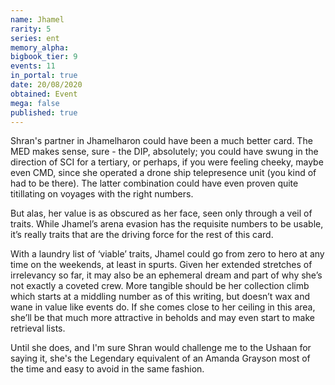 ```yaml
---
name: Jhamel
rarity: 5
series: ent
memory_alpha:
bigbook_tier: 9
events: 11
in_portal: true
date: 20/08/2020
obtained: Event
mega: false
published: true
---
```


Shran's partner in Jhamelharon could have been a much better card. The MED makes sense, sure - the DIP, absolutely; you could have swung in the direction of SCI for a tertiary, or perhaps, if you were feeling cheeky, maybe even CMD, since she operated a drone ship telepresence unit (you kind of had to be there). The latter combination could have even proven quite titillating on voyages with the right numbers.

But alas, her value is as obscured as her face, seen only through a veil of traits. While Jhamel’s arena evasion has the requisite numbers to be usable, it’s really traits that are the driving force for the rest of this card.

With a laundry list of ‘viable’ traits, Jhamel could go from zero to hero at any time on the weekends, at least in spurts. Given her extended stretches of irrelevancy so far, it may also be an ephemeral dream and part of why she’s not exactly a coveted crew. More tangible should be her collection climb which starts at a middling number as of this writing, but doesn’t wax and wane in value like events do. If she comes close to her ceiling in this area, she’ll be that much more attractive in beholds and may even start to make retrieval lists.

Until she does, and I'm sure Shran would challenge me to the Ushaan for saying it, she's the Legendary equivalent of an Amanda Grayson most of the time and easy to avoid in the same fashion.
